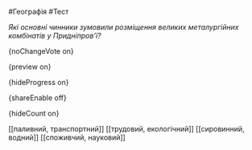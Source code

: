 #Географія #Тест

*Які основні чинники зумовили розміщення великих металургійних комбінатів у Придніпров’ї?*

{noChangeVote on}

{preview on}

{hideProgress on}

{shareEnable off}

{hideCount on}

[[паливний, транспортний]]
[[трудовий, екологічний]]
[[сировинний, водний]]
[[споживчий, науковий]]
